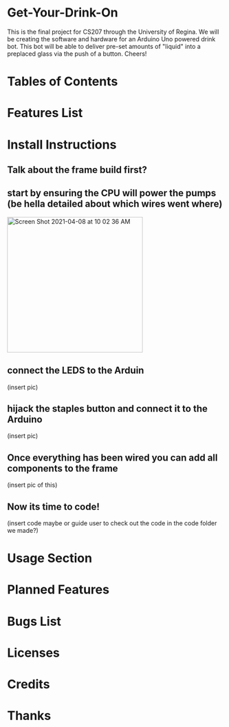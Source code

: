 # Get-Your-Drink-On
This is the final project for CS207 through the University of Regina. We will be creating the software and hardware for an Arduino Uno powered drink bot. This bot will be able to deliver pre-set amounts of "liquid" into a preplaced glass via the push of a button. Cheers! 


# Tables of Contents

# Features List 

# Install Instructions
## Talk about the frame build first? 

## start by ensuring the CPU  will  power the pumps (be hella detailed about which wires went where)

<img width="315" alt="Screen Shot 2021-04-08 at 10 02 36 AM" src="https://user-images.githubusercontent.com/79594183/114061143-53c41900-9853-11eb-9ce2-a5479ab22fd6.png">

## connect the LEDS to the Arduin 
(insert pic) 

## hijack the staples button and connect it to the Arduino 
(insert pic) 

## Once everything has been wired you can add all components to the frame 
(insert pic of this) 

## Now its time to code!
(insert code maybe or guide user to check out the code in the code folder we made?) 


# Usage Section 

# Planned Features

# Bugs List 

# Licenses 

# Credits 

# Thanks 

